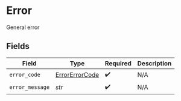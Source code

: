 # Error

General error


## Fields

| Field                                                   | Type                                                    | Required                                                | Description                                             |
| ------------------------------------------------------- | ------------------------------------------------------- | ------------------------------------------------------- | ------------------------------------------------------- |
| `error_code`                                            | [ErrorErrorCode](../../models/shared/errorerrorcode.md) | :heavy_check_mark:                                      | N/A                                                     |
| `error_message`                                         | *str*                                                   | :heavy_check_mark:                                      | N/A                                                     |